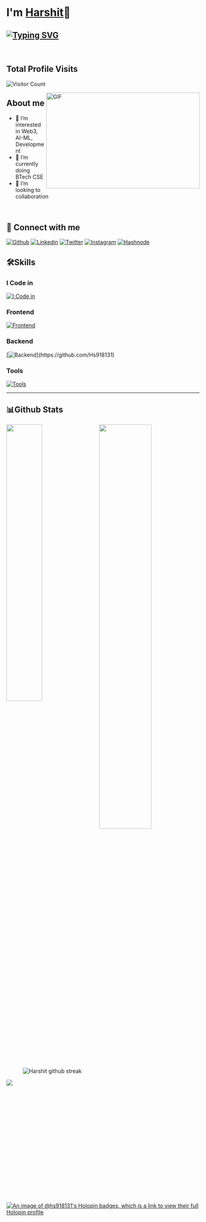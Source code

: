 # I'm [Harshit](https://github.com/Hs918131)👋

## [![Typing SVG](https://readme-typing-svg.demolab.com?font=Fira+Code&pause=1000&width=435&lines=I'm+Developer;I'm+Techie+Nerd)](https://git.io/typing-svg)
<br>

## Total Profile Visits
![Visitor Count](https://profile-counter.glitch.me/%7BHs918131%7D/count.svg)

<img align="right" height="250" width="400" alt="GIF" src="assets/giphy.gif"/>

## About me
- 👀 I’m interested in Web3, AI-ML, Development
- 🌱 I’m currently doing BTech CSE
- 💞️ I’m looking to collaboration
<br>

## 🚀 Connect with me
[![Github](https://skillicons.dev/icons?i=github)](https://github.com/Hs918131)
[![Linkedin](https://skillicons.dev/icons?i=linkedin)](https://www.linkedin.com/in/hs918131/)
[![Twitter](https://skillicons.dev/icons?i=twitter)](https://twitter.com/hs918131)
[![Instagram](https://skillicons.dev/icons?i=instagram)](https://www.instagram.com/iamharshitttttt)
[![Hashnode](https://skillicons.dev/icons?i=hashnode)](https://hs918131.hashnode.dev)


## 🛠️Skills
### I Code in

[![I Code in](https://skillicons.dev/icons?i=c,cpp,python,javascript,typescript,kotlin)](https://github.com/Hs918131)

<!-- ### Web Development
[![Frontend](https://skillicons.dev/icons?i=html,css,)]() -->

### Frontend
[![Frontend](https://skillicons.dev/icons?i=html,css,tailwind,react,vite,nextjs)](https://github.com/Hs918131)



### Backend
[![Backend](https://skillicons.dev/icons?i=nodejs,expressjs,mongodb,docker,)](https://github.com/Hs918131)



### Tools
[![Tools](https://skillicons.dev/icons?i=git,github,linux,figma,androidstudio,vscode,azure,streamlit,jupyter)](https://github.com/Hs918131)

<hr>

## 📊Github Stats

<div>
<img src="https://github-readme-stats.vercel.app/api/top-langs/?username=Hs918131&theme=radical&hide_border=false&include_all_commits=true&count_private=true&layout=compact" width="43%" align="left"/>
</div>
<div>
<img src="https://github-readme-stats.vercel.app/api?username=Hs918131&theme=radical&hide_border=false&include_all_commits=true&count_private=true" width="52%" align="right"/>
</div>

<div align="center" width="65%">
<img src="https://github-readme-streak-stats.herokuapp.com/?user=Hs918131&theme=radical&hide_border=false" alt="Harshit github streak">
</div>

<!-- ## 📊 GitHub Stats:

![](https://github-readme-stats.vercel.app/api/top-langs/?username=Hs918131&theme=radical&hide_border=false&include_all_commits=true&count_private=true&layout=compact)
![](https://github-readme-stats.vercel.app/api?username=Hs918131&theme=radical&hide_border=false&include_all_commits=true&count_private=true)
![](https://github-readme-streak-stats.herokuapp.com/?user=Hs918131&theme=radical&hide_border=false) -->


![](https://i.imgur.com/waxVImv.png)
[![An image of @hs918131's Holopin badges, which is a link to view their full Holopin profile](https://holopin.me/hs918131)](https://holopin.io/@hs918131)
